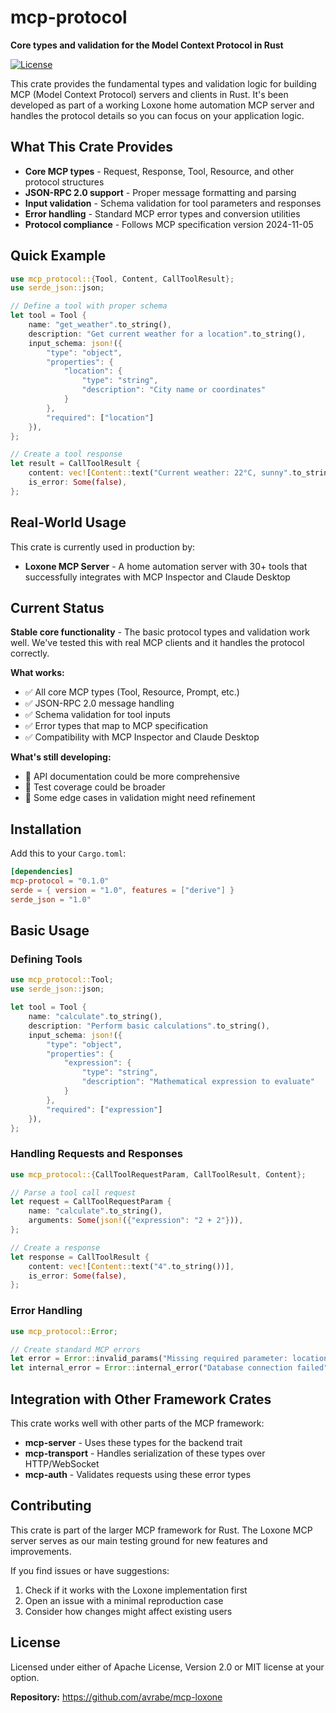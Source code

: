 # mcp-protocol

**Core types and validation for the Model Context Protocol in Rust**

[![License](https://img.shields.io/badge/license-MIT%20OR%20Apache--2.0-blue.svg)](https://github.com/avrabe/mcp-loxone/blob/main/LICENSE)

This crate provides the fundamental types and validation logic for building MCP (Model Context Protocol) servers and clients in Rust. It's been developed as part of a working Loxone home automation MCP server and handles the protocol details so you can focus on your application logic.

## What This Crate Provides

- **Core MCP types** - Request, Response, Tool, Resource, and other protocol structures
- **JSON-RPC 2.0 support** - Proper message formatting and parsing
- **Input validation** - Schema validation for tool parameters and responses
- **Error handling** - Standard MCP error types and conversion utilities
- **Protocol compliance** - Follows MCP specification version 2024-11-05

## Quick Example

```rust
use mcp_protocol::{Tool, Content, CallToolResult};
use serde_json::json;

// Define a tool with proper schema
let tool = Tool {
    name: "get_weather".to_string(),
    description: "Get current weather for a location".to_string(),
    input_schema: json!({
        "type": "object",
        "properties": {
            "location": {
                "type": "string",
                "description": "City name or coordinates"
            }
        },
        "required": ["location"]
    }),
};

// Create a tool response
let result = CallToolResult {
    content: vec![Content::text("Current weather: 22°C, sunny".to_string())],
    is_error: Some(false),
};
```

## Real-World Usage

This crate is currently used in production by:
- **Loxone MCP Server** - A home automation server with 30+ tools that successfully integrates with MCP Inspector and Claude Desktop

## Current Status

**Stable core functionality** - The basic protocol types and validation work well. We've tested this with real MCP clients and it handles the protocol correctly.

**What works:**
- ✅ All core MCP types (Tool, Resource, Prompt, etc.)
- ✅ JSON-RPC 2.0 message handling
- ✅ Schema validation for tool inputs
- ✅ Error types that map to MCP specification
- ✅ Compatibility with MCP Inspector and Claude Desktop

**What's still developing:**
- 📝 API documentation could be more comprehensive
- 🧪 Test coverage could be broader
- 🔧 Some edge cases in validation might need refinement

## Installation

Add this to your `Cargo.toml`:

```toml
[dependencies]
mcp-protocol = "0.1.0"
serde = { version = "1.0", features = ["derive"] }
serde_json = "1.0"
```

## Basic Usage

### Defining Tools

```rust
use mcp_protocol::Tool;
use serde_json::json;

let tool = Tool {
    name: "calculate".to_string(),
    description: "Perform basic calculations".to_string(),
    input_schema: json!({
        "type": "object",
        "properties": {
            "expression": {
                "type": "string",
                "description": "Mathematical expression to evaluate"
            }
        },
        "required": ["expression"]
    }),
};
```

### Handling Requests and Responses

```rust
use mcp_protocol::{CallToolRequestParam, CallToolResult, Content};

// Parse a tool call request
let request = CallToolRequestParam {
    name: "calculate".to_string(),
    arguments: Some(json!({"expression": "2 + 2"})),
};

// Create a response
let response = CallToolResult {
    content: vec![Content::text("4".to_string())],
    is_error: Some(false),
};
```

### Error Handling

```rust
use mcp_protocol::Error;

// Create standard MCP errors
let error = Error::invalid_params("Missing required parameter: location");
let internal_error = Error::internal_error("Database connection failed");
```

## Integration with Other Framework Crates

This crate works well with other parts of the MCP framework:

- **mcp-server** - Uses these types for the backend trait
- **mcp-transport** - Handles serialization of these types over HTTP/WebSocket
- **mcp-auth** - Validates requests using these error types

## Contributing

This crate is part of the larger MCP framework for Rust. The Loxone MCP server serves as our main testing ground for new features and improvements.

If you find issues or have suggestions:
1. Check if it works with the Loxone implementation first
2. Open an issue with a minimal reproduction case
3. Consider how changes might affect existing users

## License

Licensed under either of Apache License, Version 2.0 or MIT license at your option.

**Repository:** https://github.com/avrabe/mcp-loxone